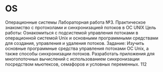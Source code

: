 # OS
Операционные системы
Лабораторная работа №3. Практическое знакомство с протоколами и синхронизацией потоков в ОС UNIX
Цель работы:
Ознакомиться с подсистемой управления потоками в операционной системой Unix и основными программными средствами для создания, управления и удаления потоков.
Задание:
Изучить основные программные средства управления потоками ОС Unix, а также способы синхронизации потоков. Разработать приложения для многопоточных вычислений с использованием синхронизации посредством мьютексов, семафоров и условных переменных.
112
